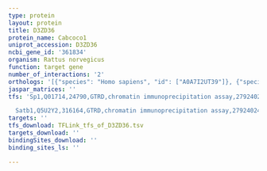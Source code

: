 ```yaml
---
type: protein
layout: protein
title: D3ZD36
protein_name: Cabcoco1
uniprot_accession: D3ZD36
ncbi_gene_id: '361834'
organism: Rattus norvegicus
function: target gene
number_of_interactions: '2'
orthologs: '[{"species": "Homo sapiens", "id": ["A0A7I2UT39"]}, {"species": "Danio rerio", "id": ["<a href=\"/protein/e7fgu4\">E7FGU4</a>"]}, {"species": "Mus musculus", "id": ["A0A0R4J010"]}]'
jaspar_matrices: ''
tfs: 'Sp1,Q01714,24790,GTRD,chromatin immunoprecipitation assay,27924024%5Buid%5D,No

  Satb1,Q5U2Y2,316164,GTRD,chromatin immunoprecipitation assay,27924024%5Buid%5D,No'
targets: ''
tfs_download: TFLink_tfs_of_D3ZD36.tsv
targets_download: ''
bindingSites_download: ''
binding_sites_ls: ''

---
```

